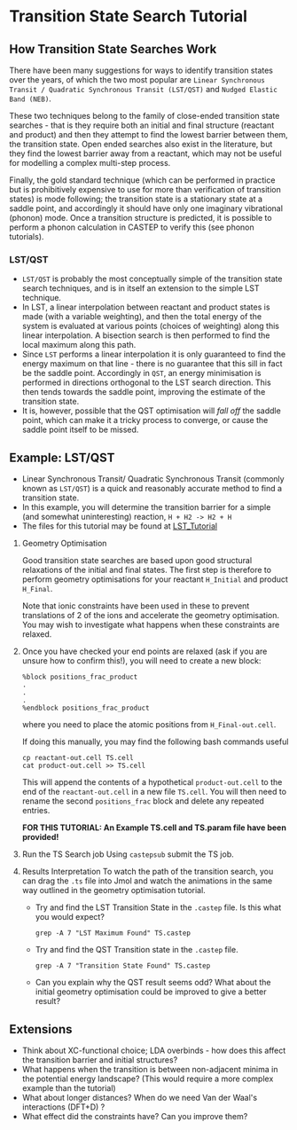 # Transition State Search Tutorial
## How Transition State Searches Work
	
There have been many suggestions for ways to identify transition states over the years, of which the  two most popular are `Linear Synchronous Transit / Quadratic Synchronous Transit (LST/QST)` and `Nudged Elastic Band (NEB)`.
	
These two techniques belong to the family of close-ended transition state searches - that is they require both an initial and final structure (reactant and product) and then they attempt to find the lowest barrier between them, the transition state. Open ended searches also exist in the literature, but they find the lowest barrier away from a reactant, which may not be useful for modelling a complex multi-step process.
	
Finally, the gold standard technique (which can be performed in practice but is prohibitively expensive to use for more than verification of transition states) is mode following; the transition state is a stationary state at a saddle point, and accordingly it should have only one imaginary vibrational (phonon) mode. Once a transition structure is predicted, it is possible to perform a phonon calculation in CASTEP to verify this (see phonon tutorials).

### LST/QST

* `LST/QST` is probably the most conceptually simple of the transition state search techniques, and is in itself an extension to the simple LST technique.
* In LST, a linear interpolation between reactant and product states is made (with a variable weighting), and then the total energy of the system is evaluated at various points (choices of weighting)  along this linear interpolation. A bisection search is then performed to find the local maximum along this path.
* Since `LST` performs a linear interpolation it is only guaranteed to find the energy maximum on that line - there is no guarantee that this sill in fact be the saddle point. Accordingly in `QST`, an energy minimisation is performed in directions orthogonal to the LST search direction. This then tends towards the saddle point, improving the estimate of the transition state.
* It is, however, possible that the QST optimisation will *fall off* the saddle point, which can make it a tricky process to converge, or cause the saddle point itself to be missed.
	
## Example: LST/QST

* Linear Synchronous Transit/ Quadratic Synchronous Transit (commonly known as `LST/QST`) is a quick and reasonably accurate method to find a transition state. 
* In this example, you will determine the transition barrier for a simple (and somewhat uninteresting) reaction, `H + H2 -> H2 + H`
* The files for this tutorial may be found at [LST_Tutorial](Attach:LST_Tutorial.tar.gz)

1. Geometry Optimisation

	Good transition state searches are based upon good structural relaxations of the initial and final states. The first step is therefore to perform geometry optimisations for your reactant `H_Initial` and product `H_Final`. 
	
	Note that ionic constraints have been used in these to prevent translations of 2 of the ions and accelerate the geometry optimisation. You may wish to investigate what happens when these constraints are relaxed.
	
2. Once you have checked your end points are relaxed (ask if you are unsure how to confirm this!), you will need to create a new block:

	```
	%block positions_frac_product
	.
	.
	.
	%endblock positions_frac_product
	```
	
	where you need to place the atomic positions from `H_Final-out.cell`.
	
	If doing this manually, you may find the following bash commands useful
	
	```
	cp reactant-out.cell TS.cell
	cat product-out.cell >> TS.cell
	```
	
	This will append the contents of a hypothetical `product-out.cell` to the end of the `reactant-out.cell` in a new file `TS.cell`.
	You will then need to rename the second `positions_frac` block and delete any repeated entries.
	
	**FOR THIS TUTORIAL: An Example TS.cell and TS.param file have been provided!**
	
3. Run the TS Search job
	Using `castepsub` submit the TS job.

4. Results Interpretation
	To watch the path of the transition search, you can drag the `.ts` file into Jmol and watch the animations in the same way outlined in the geometry optimisation tutorial.
	
	* Try and find the LST Transition State  in the `.castep` file. Is this what you would expect?
	
		```
		grep -A 7 "LST Maximum Found" TS.castep
		```
	* Try and find the QST Transition state in the `.castep` file.
		```
		grep -A 7 "Transition State Found" TS.castep
		```
	* Can you explain why the QST result seems odd? What about the initial geometry optimisation could be improved to give a better result?
	
## Extensions

* Think about XC-functional choice; LDA overbinds - how does this affect the transition barrier and initial structures? 
* What happens when the transition is between non-adjacent minima in the potential energy landscape? (This would require a  more complex example than the tutorial)
* What about longer distances? When do we need Van der Waal's interactions (DFT+D) ?
* What effect did the constraints have? Can you improve them?

